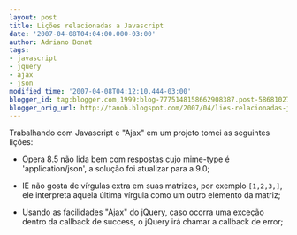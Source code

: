 ```yaml
---
layout: post
title: Lições relacionadas a Javascript
date: '2007-04-08T04:04:00.000-03:00'
author: Adriano Bonat
tags:
- javascript
- jquery
- ajax
- json
modified_time: '2007-04-08T04:12:10.444-03:00'
blogger_id: tag:blogger.com,1999:blog-7775148158662908387.post-5868102733555656982
blogger_orig_url: http://tanob.blogspot.com/2007/04/lies-relacionadas-javascript.html
---
```


Trabalhando com Javascript e "Ajax" em um projeto tomei as seguintes lições:  

*   Opera 8.5 não lida bem com respostas cujo mime-type é 'application/json', a solução foi atualizar para a 9.0;  

*   IE não gosta de vírgulas extra em suas matrizes, por exemplo `[1,2,3,]`, ele interpreta aquela última vírgula como um outro elemento da matriz;  

*   Usando as facilidades "Ajax" do jQuery, caso ocorra uma exceção dentro da callback de success, o jQuery irá chamar a callback de error;

